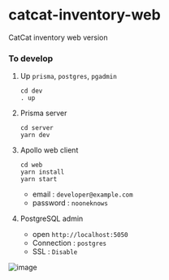 # catcat-inventory-web
CatCat inventory web version

### To develop
1. Up `prisma`, `postgres`, `pgadmin`
    ```
    cd dev
    . up
    ```
1. Prisma server
    ```
    cd server
    yarn dev
    ```
1. Apollo web client
    ```
    cd web
    yarn install
    yarn start
    ```
    - email : `developer@example.com`
    - password : `nooneknows`

1. PostgreSQL admin
    - open `http://localhost:5050`
    - Connection : `postgres`
    - SSL : `Disable`

![image](https://user-images.githubusercontent.com/97060/46247600-e8a25c00-c437-11e8-9fc0-43bf77b13d18.png)
